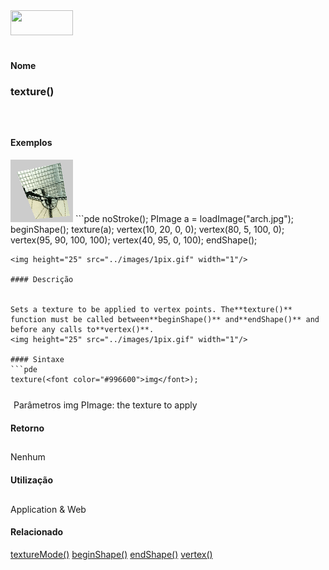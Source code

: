 <img height="40" src="../images/1pix.gif" width="100"/>
<img height="1" src="../images/1pix.gif" width="20"/>
<img height="1" src="../images/1pix.gif" width="555"/>

#### Nome
### texture()
<img height="25" src="../images/1pix.gif" width="1"/>

#### Exemplos
<img border="0" height="100" src="media/texture_.gif" width="100"/>
```pde
noStroke(); 
PImage a = loadImage("arch.jpg"); 
beginShape(); 
texture(a); 
vertex(10, 20, 0, 0); 
vertex(80, 5, 100, 0); 
vertex(95, 90, 100, 100); 
vertex(40, 95, 0, 100); 
endShape(); 

```
<img height="25" src="../images/1pix.gif" width="1"/>

#### Descrição

	
Sets a texture to be applied to vertex points. The**texture()** function must be called between**beginShape()** and**endShape()** and before any calls to**vertex()**.
<img height="25" src="../images/1pix.gif" width="1"/>

#### Sintaxe
```pde
texture(<font color="#996600">img</font>); 

```
<img height="25" src="../images/1pix.gif" width="1"/>
Parâmetros
img
PImage: the texture to apply
<img height="25" src="../images/1pix.gif" width="1"/>

#### Retorno

	
Nenhum
<img height="25" src="../images/1pix.gif" width="1"/>

#### Utilização

	
Application & Web
<img height="25" src="../images/1pix.gif" width="1"/>

#### Relacionado

[textureMode()](textureMode_)
[beginShape()](beginShape_)
[endShape()](endShape_)
[vertex()](vertex_)
